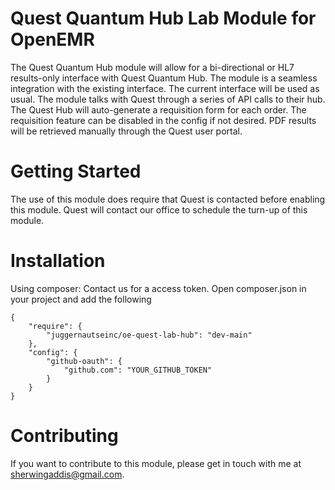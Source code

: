 # Quest Quantum Hub Lab Module for OpenEMR

The Quest Quantum Hub module will allow for a bi-directional or HL7 results-only interface
with Quest Quantum Hub.
The module is a seamless integration with the existing interface.
The current interface will be used as usual. The module talks with Quest through a
series of API calls to their hub. The Quest Hub will auto-generate a requisition
form for each order. The requisition feature can be disabled in the config if not desired.
PDF results will be retrieved manually through the Quest user portal.

# Getting Started
The use of this module does require that Quest is contacted before enabling this module. Quest will
contact our office to schedule the turn-up of this module.

# Installation

Using composer:
Contact us for a access token.
Open composer.json in your project and add the following 

    {
        "require": {
            "juggernautseinc/oe-quest-lab-hub": "dev-main"
        },
        "config": {
            "github-oauth": {
                "github.com": "YOUR_GITHUB_TOKEN"
            }
        }
    }





# Contributing
If you want to contribute to this module, please get in touch with me at sherwingaddis@gmail.com.

